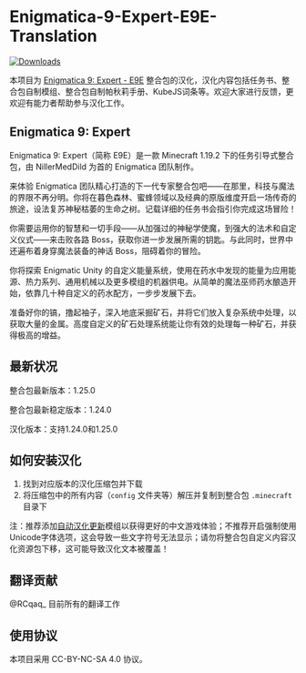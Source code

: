# Enigmatica-9-Expert-E9E-Translation

[![Downloads](https://shields.io/github/downloads/RCqaq/Enigmatica-9-Expert-E9E-Translation/total?label=Downloads)](https://github.com/RCqaq/Enigmatica-9-Expert-E9E-Translation/releases)

本项目为 [Enigmatica 9: Expert - E9E](https://www.curseforge.com/minecraft/modpacks/enigmatica9expert) 整合包的汉化，汉化内容包括任务书、整合包自制模组、整合包自制帕秋莉手册、KubeJS词条等。欢迎大家进行反馈，更欢迎有能力者帮助参与汉化工作。

## Enigmatica 9: Expert

Enigmatica 9: Expert（简称 E9E）是一款 Minecraft 1.19.2 下的任务引导式整合包，由 NillerMedDild 为首的 Enigmatica 团队制作。

来体验 Enigmatica 团队精心打造的下一代专家整合包吧——在那里，科技与魔法的界限不再分明。你将在暮色森林、蜜蜂领域以及经典的原版维度开启一场传奇的旅途，设法复苏神秘枯萎的生命之树。记载详细的任务书会指引你完成这场冒险！

你需要运用你的智慧和一切手段——从加强过的神秘学使魔，到强大的法术和自定义仪式——来击败各路 Boss，获取你进一步发展所需的钥匙。与此同时，世界中还遍布着身穿魔法装备的神话 Boss，阻碍着你的冒险。

你将探索 Enigmatic Unity 的自定义能量系统，使用在药水中发现的能量为应用能源、热力系列、通用机械以及更多模组的机器供电。从简单的魔法巫师药水酿造开始，依靠几十种自定义的药水配方，一步步发展下去。

准备好你的镐，撸起袖子，深入地底采掘矿石，并将它们放入复杂系统中处理，以获取大量的金属。高度自定义的矿石处理系统能让你有效的处理每一种矿石，并获得极高的增益。

## 最新状况

整合包最新版本：1.25.0

整合包最新稳定版本：1.24.0

汉化版本：支持1.24.0和1.25.0

## 如何安装汉化

1. 找到对应版本的汉化压缩包并下载
2. 将压缩包中的所有内容（`config` 文件夹等）解压并复制到整合包 `.minecraft` 目录下

注：推荐添加[自动汉化更新](https://www.curseforge.com/minecraft/mc-mods/i18nupdatemod)模组以获得更好的中文游戏体验；不推荐开启强制使用Unicode字体选项，这会导致一些文字符号无法显示；请勿将整合包自定义内容汉化资源包下移，这可能导致汉化文本被覆盖！

## 翻译贡献

@RCqaq_ 目前所有的翻译工作

## 使用协议

本项目采用 CC-BY-NC-SA 4.0 协议。
